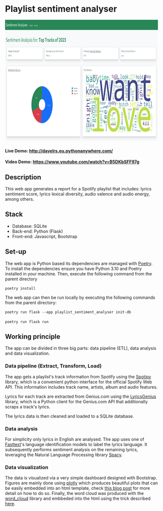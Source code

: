 # Playlist sentiment analyser

<img src="./playlist_sentiment_analyser/static/screenshot.png" height="400">

#### Live Demo: http://davelrs.eu.pythonanywhere.com/
#### Video Demo: https://www.youtube.com/watch?v=B5DKbSFF97g

## Description

This web app generates a report for a Spotify playlist that includes: lyrics sentiment score, lyrics lexical diversity, audio valence and audio energy, among others.

## Stack

* Database: SQLite
* Back-end: Python (Flask)
* Front-end: Javascript, Bootstrap

## Set-up

The web app is Python based its dependencies are managed with [Poetry](https://github.com/python-poetry/poetry). To install the dependencies ensure you have Python 3.10 and Poetry installed in your machine. Then, execute the following command from the parent directory

    poetry install

The web app can then be run locally by executing the following commands from the parent directory:

    poetry run flask --app playlist_sentiment_analyser init-db

    poetry run flask run

## Working principle

The app can be divided in three big parts: data pipeline (ETL), data analysis and data visualization. 

### Data pipeline (Extract, Transform, Load)

The app gets a playlist's track information from Spotify using the [Spotipy](https://github.com/spotipy-dev/spotipy) library, which is a convenient python interface for the official Spotify Web API. This information includes track name, artists, album and audio features.

Lyrics for each track are extracted from Genius.com using the [LyricsGenius](https://github.com/johnwmillr/LyricsGenius) library, which is a Python client for the Genius.com API that additionally scraps a track's lyrics. 

The lyrics data is then cleaned and loaded to a SQLite database.

### Data analysis

For simplicity only lyrics in English are analysed. The app uses one of [Fasttext](https://github.com/facebookresearch/fastText)'s language identification models to label the lyrics language. It subsequently performs sentiment analysis on the remaining lyrics, leveraging the Natural Language
Processing library [Spacy](https://github.com/explosion/spaCy).

### Data visualization

The data is visualized via a very simple dashboard designed with Bootstrap. Figures are mainly done using [plotly](https://github.com/plotly/plotly.py) which produces beautiful plots that can be easily embedded into an html template, check [this blog post](https://kenneho.net/2021/07/11/plotly-without-dash/) for more detail on how to do so. Finally, the word cloud was produced with the [word_cloud](https://github.com/amueller/word_cloud) library and embbeded into the html using the trick described [here](https://stackoverflow.com/questions/20107414/passing-a-matplotlib-figure-to-html-flask).
